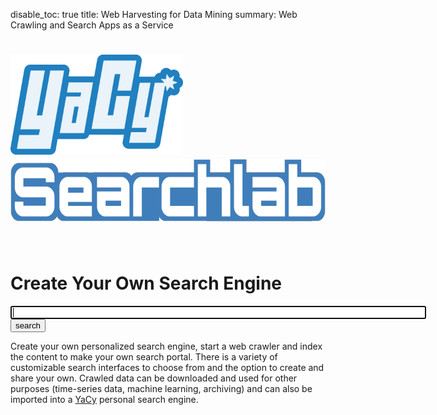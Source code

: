 disable_toc: true
title: Web Harvesting for Data Mining
summary: Web Crawling and Search Apps as a Service

<style>
body {
     background-image: url("img/jumbotron.jpg");
     background-repeat:no-repeat;
     background-size: 100%;
} 
</style>
<div class="jumbotron" style="background: none;"><div class="container">
</div></div>

# <img src="img/YaCyLogo2011_240.png" height="160"> <img src="img/Searchlab_120.png" height="100">

<br/>

# Create Your Own Search Engine

<p>
<form class="input-group input-group-lg" name="searchform" action="search/" method="get">
<input type="text" value="" name="q" id="query" class="form-control" size="80" maxlength="100" autofocus="autofocus" onFocus="this.select()"/>
<span class="input-group-btn">
<button id="search" type="submit" class="btn btn-default">search</button>
</span>
</form>
</p>

<p>
Create your own personalized search engine, start a web crawler and index the content to make your own search portal.
There is a variety of customizable search interfaces to choose from and the option to create and share your own.
Crawled data can be downloaded and used for other purposes (time-series data, machine learning, archiving) and can also be imported into a <a href="http://yacy.net">YaCy</a> personal search engine.
</p>
